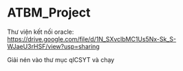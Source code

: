 # ATBM_Project
Thư viện kết nối oracle: https://drive.google.com/file/d/1N_SXvclbMC1Us5Nx-Sk_S-WJaeU3rHSF/view?usp=sharing

Giải nén vào thư mục qlCSYT và chạy


